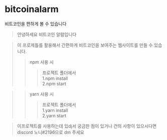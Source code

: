 # bitcoinalarm
비트코인을 편하게 볼 수 있습니다
>안녕하세요 비트코인 알람입니다

>이 프로제틀를 활용해서 간편하게 비트코인을 보여주는 웹사이트를 만들 수 있습니다.
>>npm 사용 시
>>>프로젝트 폴더에서<br/>
    1.npm install<br/>
    2.npm start<br/>

>>yarn 사용 시
>>>프로젝트 폴더에서<br/>
    1.yarn install<br/>
    2.yarn start<br/>

>이프로젝트를 사용하는데 있dj서 궁금한 점이 있거나 건의 사항이 있으시다면 discord 노니#2196으로 dm 주세요